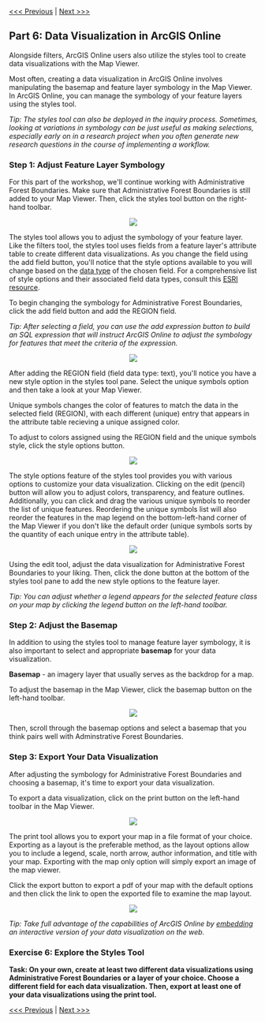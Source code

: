 [<<< Previous](https://github.com/jacobmswisher/ArcGIS-Online/blob/main/Sections/Part%205%20-%20Inquiry%20with%20Spatial%20Data.md) | [Next >>>](https://github.com/jacobmswisher/ArcGIS-Online/blob/main/Sections/Part%207%20-%20Resources.md)  

## Part 6: Data Visualization in ArcGIS Online

Alongside filters, ArcGIS Online users also utilize the styles tool to create data visualizations with the Map Viewer.

Most often, creating a data visualization in ArcGIS Online involves manipulating the basemap and feature layer symbology in the Map Viewer. In ArcGIS Online, you can manage the symbology of your feature layers using the styles tool.

*Tip: The styles tool can also be deployed in the inquiry process. Sometimes, looking at variations in symbology can be just useful as making selections, especially early on in a research project when you often generate new research questions in the course of implementing a workflow.*

### Step 1: Adjust Feature Layer Symbology

For this part of the workshop, we'll continue working with Administrative Forest Boundaries. Make sure that Administrative Forest Boundaries is still added to your Map Viewer. Then, click the styles tool button on the right-hand toolbar.

<p align="center">
  <img src="https://github.com/jacobmswisher/images/blob/main/ArcGIS%20Online/Figure%2044.JPG">
</p>

The styles tool allows you to adjust the symbology of your feature layer. Like the filters tool, the styles tool uses fields from a feature layer's attribute table to create different data visualizations. As you change the field using the add field button, you'll notice that the style options available to you will change based on the [data type](#p-aligncentertable-2-field-data-types-in-arcgis-onlinep) of the chosen field. For a comprehensive list of style options and their associated field data types, consult this [ESRI resource](https://doc.arcgis.com/en/arcgis-online/create-maps/apply-styles-mv.htm).

To begin changing the symbology for Administrative Forest Boundaries, click the add field button and add the REGION field.

*Tip: After selecting a field, you can use the add expression button to build an SQL expression that will instruct ArcGIS Online to adjust the symbology for features that meet the criteria of the expression.*

<p align="center">
  <img src="https://github.com/jacobmswisher/images/blob/main/ArcGIS%20Online/Figure%2045.JPG">
</p>

After adding the REGION field (field data type: text), you'll notice you have a new style option in the styles tool pane. Select the unique symbols option and then take a look at your Map Viewer.

Unique symbols changes the color of features to match the data in the selected field (REGION), with each different (unique) entry that appears in the attribute table recieving a unique assigned color.

To adjust to colors assigned using the REGION field and the unique symbols style, click the style options button.

<p align="center">
  <img src="https://github.com/jacobmswisher/images/blob/main/ArcGIS%20Online/Figure%2046.JPG">
</p>

The style options feature of the styles tool provides you with various options to customize your data visualization. Clicking on the edit (pencil) button will allow you to adjust colors, transparency, and feature outlines. Additionally, you can click and drag the various unique symbols to reorder the list of unique features. Reordering the unique symbols list will also reorder the features in the map legend on the bottom-left-hand corner of the Map Viewer if you don't like the default order (unique symbols sorts by the quantity of each unique entry in the attribute table).

<p align="center">
  <img src="https://github.com/jacobmswisher/images/blob/main/ArcGIS%20Online/Figure%2047.JPG">
</p>

Using the edit tool, adjust the data visualization for Administrative Forest Boundaries to your liking. Then, click the done button at the bottom of the styles tool pane to add the new style options to the feature layer.

*Tip: You can adjust whether a legend appears for the selected feature class on your map by clicking the legend button on the left-hand toolbar.*

### Step 2: Adjust the Basemap

In addition to using the styles tool to manage feature layer symbology, it is also important to select and appropriate **basemap** for your data visualization. 

**Basemap** - an imagery layer that usually serves as the backdrop for a map.

To adjust the basemap in the Map Viewer, click the basemap button on the left-hand toolbar.

<p align="center">
  <img src="https://github.com/jacobmswisher/images/blob/main/ArcGIS%20Online/Figure%2048.JPG">
</p>

Then, scroll through the basemap options and select a basemap that you think pairs well with Adminstrative Forest Boundaries.

### Step 3: Export Your Data Visualization

After adjusting the symbology for Administrative Forest Boundaries and choosing a basemap, it's time to export your data visualization. 

To export a data visualization, click on the print button on the left-hand toolbar in the Map Viewer.

<p align="center">
  <img src="https://github.com/jacobmswisher/images/blob/main/ArcGIS%20Online/Figure%2049.JPG">
</p>

The print tool allows you to export your map in a file format of your choice. Exporting as a layout is the preferable method, as the layout options allow you to include a legend, scale, north arrow, author information, and title with your map. Exporting with the map only option will simply export an image of the map viewer.

Click the export button to export a pdf of your map with the default options and then click the link to open the exported file to examine the map layout.

<p align="center">
  <img src="https://github.com/jacobmswisher/images/blob/main/ArcGIS%20Online/Figure%2050.JPG">
</p>

*Tip: Take full advantage of the capabilities of ArcGIS Online by [embedding](https://doc.arcgis.com/en/arcgis-online/share-maps/embed-maps-groups.htm) an interactive version of your data visualization on the web.*

### Exercise 6: Explore the Styles Tool

**Task: On your own, create at least two different data visualizations using Administrative Forest Boundaries or a layer of your choice. Choose a different field for each data visualization. Then, export at least one of your data visualizations using the print tool.**

[<<< Previous](https://github.com/jacobmswisher/ArcGIS-Online/blob/main/Sections/Part%205%20-%20Inquiry%20with%20Spatial%20Data.md) | [Next >>>](https://github.com/jacobmswisher/ArcGIS-Online/blob/main/Sections/Part%207%20-%20Resources.md)  